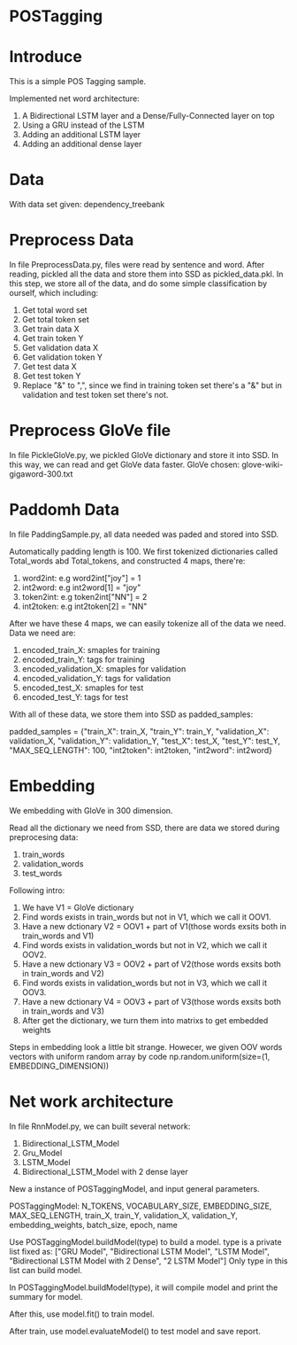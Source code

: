 # POSTagging

# Introduce

This is a simple POS Tagging sample. 

Implemented net word architecture:

1. A Bidirectional LSTM layer and a Dense/Fully-Connected layer on top
2. Using a GRU instead of the LSTM
3. Adding an additional LSTM layer
4. Adding an additional dense layer

# Data

With data set given: dependency_treebank

# Preprocess Data

In file PreprocessData.py, files were read by sentence and word. After reading, pickled all the data and store them into SSD as pickled_data.pkl.
In this step, we store all of the data, and do some simple classification by ourself, which including:

  1. Get total word set
  2. Get total token set
  3. Get train data X
  4. Get train token Y
  5. Get validation data X
  6. Get validation token Y
  7. Get test data X
  8. Get test token Y
  9. Replace "&" to ",", since we find in training token set there's a "&" but in validation and test token set there's not.
  
 # Preprocess GloVe file
 
In file PickleGloVe.py, we pickled GloVe dictionary and store it into SSD. In this way, we can read and get GloVe data faster.
GloVe chosen: glove-wiki-gigaword-300.txt
 
 # Paddomh Data
 
In file PaddingSample.py, all data needed was paded and stored into SSD.

Automatically padding length is 100. We first tokenized dictionaries called Total_words abd Total_tokens, and constructed 4 maps, there're:

  1. word2int: e.g word2int["joy"] = 1
  2. int2word: e.g int2word[1] = "joy"
  3. token2int: e.g token2int["NN"] = 2
  4. int2token: e.g int2token[2] = "NN"


After we have these 4 maps, we can easily tokenize all of the data we need. Data we need are:
  1. encoded_train_X: smaples for training
  2. encoded_train_Y: tags for training
  3. encoded_validation_X: smaples for validation
  4. encoded_validation_Y: tags for validation
  5. encoded_test_X: smaples for test
  6. encoded_test_Y: tags for test


With all of these data, we store them into SSD as padded_samples: 

padded_samples = {"train_X": train_X, "train_Y": train_Y, "validation_X": validation_X, "validation_Y": validation_Y,
                  "test_X": test_X, "test_Y": test_Y, "MAX_SEQ_LENGTH": 100, "int2token": int2token,
                  "int2word": int2word}
                  
                  
  # Embedding 
We embedding with GloVe in 300 dimension.

Read all the dictionary we need from SSD, there are data we stored during preprocesing data:

  1. train_words
  2. validation_words
  3. test_words


Following intro:

  1. We have V1 = GloVe dictionary
  2. Find words exists in train_words but not in V1, which we call it OOV1.
  3. Have a new dctionary V2 = OOV1 + part of V1(those words exsits both in train_words and V1)
  4. Find words exists in validation_words but not in V2, which we call it OOV2.
  5. Have a new dctionary V3 = OOV2 + part of V2(those words exsits both in train_words and V2)
  6. Find words exists in validation_words but not in V3, which we call it OOV3.
  7. Have a new dctionary V4 = OOV3 + part of V3(those words exsits both in train_words and V3)
  8. After get the dictionary, we turn them into matrixs to get embedded weights


Steps in embedding look a little bit strange. Howecer, we given OOV words vectors with uniform random array by code np.random.uniform(size=(1, EMBEDDING_DIMENSION))


# Net work architecture

In file RnnModel.py, we can built several network:

  1. Bidirectional_LSTM_Model
  2. Gru_Model
  3. LSTM_Model
  4. Bidirectional_LSTM_Model with 2 dense layer


New a instance of POSTaggingModel, and input general parameters.

  POSTaggingModel:
    N_TOKENS, 
    VOCABULARY_SIZE,
    EMBEDDING_SIZE, 
    MAX_SEQ_LENGTH, 
    train_X, 
    train_Y,
    validation_X, 
    validation_Y, 
    embedding_weights, 
    batch_size, 
    epoch, 
    name
    
 Use POSTaggingModel.buildModel(type) to build a model.
    type is a private list fixed as: 
    ["GRU Model", "Bidirectional LSTM Model", "LSTM Model", "Bidirectional LSTM Model with 2 Dense", "2 LSTM Model"]
    Only type in this list can build model.
    
    
 In POSTaggingModel.buildModel(type), it will compile model and print the summary for model.
 
 After this, use model.fit() to train model.
 
 After train, use model.evaluateModel() to test model and save report.
